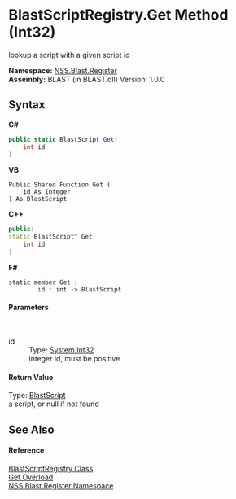 # BlastScriptRegistry.Get Method (Int32)
 

lookup a script with a given script id

**Namespace:**&nbsp;<a href="702c545c-122f-76de-fb07-7c06df797ee5.md">NSS.Blast.Register</a><br />**Assembly:**&nbsp;BLAST (in BLAST.dll) Version: 1.0.0

## Syntax

**C#**<br />
``` C#
public static BlastScript Get(
	int id
)
```

**VB**<br />
``` VB
Public Shared Function Get ( 
	id As Integer
) As BlastScript
```

**C++**<br />
``` C++
public:
static BlastScript^ Get(
	int id
)
```

**F#**<br />
``` F#
static member Get : 
        id : int -> BlastScript 

```


#### Parameters
&nbsp;<dl><dt>id</dt><dd>Type: <a href="https://docs.microsoft.com/dotnet/api/system.int32" target="_blank" rel="noopener noreferrer">System.Int32</a><br />integer id, must be positive</dd></dl>

#### Return Value
Type: <a href="701ebde6-515e-1fd5-a11a-526716112a12.md">BlastScript</a><br />a script, or null if not found

## See Also


#### Reference
<a href="ce5a41c7-ce9f-1626-a0f1-dc97f6f00962.md">BlastScriptRegistry Class</a><br /><a href="6696a3a4-af9d-8f3d-67e2-77518013dc0b.md">Get Overload</a><br /><a href="702c545c-122f-76de-fb07-7c06df797ee5.md">NSS.Blast.Register Namespace</a><br />